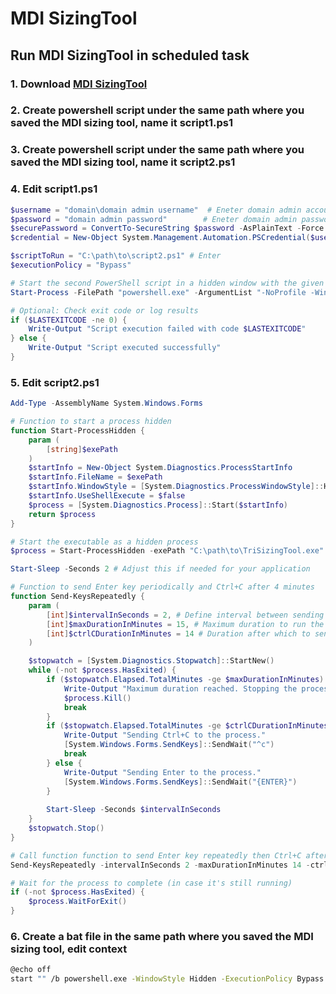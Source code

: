 # MDI SizingTool 

## Run MDI SizingTool in scheduled task

### 1. Download [MDI SizingTool](https://github.com/microsoft/Microsoft-Defender-for-Identity-Sizing-Tool)
### 2. Create powershell script under the same path where you saved the MDI sizing tool, name it script1.ps1
### 3. Create powershell script under the same path where you saved the MDI sizing tool, name it script2.ps1
### 4. Edit script1.ps1
```powershell
$username = "domain\domain admin username"  # Eneter domain admin account
$password = "domain admin password"        # Eneter domain admin password
$securePassword = ConvertTo-SecureString $password -AsPlainText -Force
$credential = New-Object System.Management.Automation.PSCredential($username, $securePassword)

$scriptToRun = "C:\path\to\script2.ps1" # Enter 
$executionPolicy = "Bypass"

# Start the second PowerShell script in a hidden window with the given credentials
Start-Process -FilePath "powershell.exe" -ArgumentList "-NoProfile -WindowStyle Hidden -ExecutionPolicy $executionPolicy -File `"$scriptToRun`"" -Credential $credential -Wait -NoNewWindow -PassThru

# Optional: Check exit code or log results
if ($LASTEXITCODE -ne 0) {
    Write-Output "Script execution failed with code $LASTEXITCODE"
} else {
    Write-Output "Script executed successfully"
}
```

### 5. Edit script2.ps1
```powershell
Add-Type -AssemblyName System.Windows.Forms

# Function to start a process hidden
function Start-ProcessHidden {
    param (
        [string]$exePath
    )
    $startInfo = New-Object System.Diagnostics.ProcessStartInfo
    $startInfo.FileName = $exePath
    $startInfo.WindowStyle = [System.Diagnostics.ProcessWindowStyle]::Hidden
    $startInfo.UseShellExecute = $false
    $process = [System.Diagnostics.Process]::Start($startInfo)
    return $process
}

# Start the executable as a hidden process
$process = Start-ProcessHidden -exePath "C:\path\to\TriSizingTool.exe"

Start-Sleep -Seconds 2 # Adjust this if needed for your application

# Function to send Enter key periodically and Ctrl+C after 4 minutes
function Send-KeysRepeatedly {
    param (
        [int]$intervalInSeconds = 2, # Define interval between sending Enter
        [int]$maxDurationInMinutes = 15, # Maximum duration to run the script in minutes, for test purpose i set 15 minutes
        [int]$ctrlCDurationInMinutes = 14 # Duration after which to send Ctrl+C, for test purpose i configured sizing tool to stop automatically after 14 minutes
    )

    $stopwatch = [System.Diagnostics.Stopwatch]::StartNew()
    while (-not $process.HasExited) {
        if ($stopwatch.Elapsed.TotalMinutes -ge $maxDurationInMinutes) {
            Write-Output "Maximum duration reached. Stopping the process and exiting the script."
            $process.Kill()
            break
        }
        if ($stopwatch.Elapsed.TotalMinutes -ge $ctrlCDurationInMinutes) {
            Write-Output "Sending Ctrl+C to the process."
            [System.Windows.Forms.SendKeys]::SendWait("^c")
            break
        } else {
            Write-Output "Sending Enter to the process."
            [System.Windows.Forms.SendKeys]::SendWait("{ENTER}")
        }
        
        Start-Sleep -Seconds $intervalInSeconds
    }
    $stopwatch.Stop()
}

# Call function function to send Enter key repeatedly then Ctrl+C after 4 minutes
Send-KeysRepeatedly -intervalInSeconds 2 -maxDurationInMinutes 14 -ctrlCDurationInMinutes 4

# Wait for the process to complete (in case it's still running)
if (-not $process.HasExited) {
    $process.WaitForExit()
}
```

### 6. Create a bat file in the same path where you saved the MDI sizing tool, edit context
```bash
@echo off
start "" /b powershell.exe -WindowStyle Hidden -ExecutionPolicy Bypass -File "C:\path\to\script1.ps1"
```



